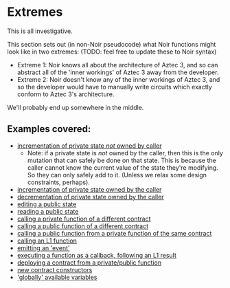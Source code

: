 # Extremes

This is all investigative.

This section sets out (in non-Noir pseudocode) what Noir functions might look like in two extremes:
(TODO: feel free to update these to Noir syntax)
-  Extreme 1: Noir knows all about the architecture of Aztec 3, and so can abstract all of the 'inner workings' of Aztec 3 away from the developer.
-  Extreme 2: Noir doesn't know any of the inner workings of Aztec 3, and so the developer would have to manually write circuits which exactly conform to Aztec 3's architecture.

We'll probably end up somewhere in the middle.

## Examples covered:

- [incrementation of private state _not_ owned by caller](./incr-private-not-owned.md)
  - Note: if a private state is _not_ owned by the caller, then this is the only mutation that can safely be done on that state. This is because the caller cannot know the current value of the state they're modifying. So they can only safely add to it. (Unless we relax some design constraints, perhaps).
- [incrementation of private state owned by the caller](./incr-private-owned.md)
- [decrementation of private state owned by the caller](./decr-private-owned.md)
- [editing a public state](./edit-public.md)
- [reading a public state](./read-public.md)
- [calling a private function of a different contract](./call-private.md)
- [calling a public function of a different contract](./call-public.md)
- [calling a public function from a private function of the same contract](./call-public-same.md)
- [calling an L1 function](./call-l1.md)
- [emitting an 'event'](./emit-event.md)
- [executing a function as a callback, following an L1 result](./callback.md)
- [deploying a contract from a private/public function](./deploy-contract.md)
- [new contract constructors]()
- ['globally' available variables](./global-vars.md)